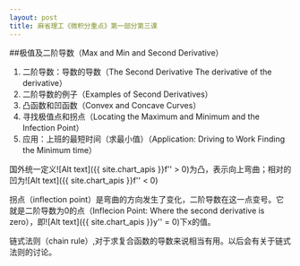 ```yaml
---
layout: post
title: 麻省理工《微积分重点》第一部分第三课
---
```

##极值及二阶导数（Max and Min and Second Derivative）

1. 二阶导数：导数的导数（The Second Derivative The derivative of the derivative）
2. 二阶导数的例子（Examples of Second Derivatives）
3. 凸函数和凹函数（Convex and Concave Curves）
4. 寻找极值点和拐点（Locating the Maximum and Minimum and the Infection Point）
5. 应用：上班的最短时间（求最小值）（Application: Driving to Work Finding the Minimum time）

国外统一定义![Alt text]({{ site.chart_apis }}f'' > 0)为凸，表示向上弯曲；相对的凹为![Alt text]({{ site.chart_apis }}f'' < 0)

拐点（inflection point）是弯曲的方向发生了变化，二阶导数在这一点变号。它就是二阶导数为0的点（Inflecion Point: Where the second derivative is zero），即![Alt text]({{ site.chart_apis }}y'' = 0)下x的值。

链式法则（chain rule）,对于求复合函数的导数来说相当有用。以后会有关于链式法则的讨论。
